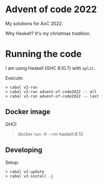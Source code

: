 # Advent of code 2022

My solutions for AoC 2022.

Why Haskell? It's my christmas tradition.  

# Running the code

I am using Haskell (GHC 8.10.7) with `split`.

Execute:
```
> cabal v2-run
> cabal v2-run advent-of-code2022 -- all
> cabal v2-run advent-of-code2022 -- last
```

## Docker image

GHCI
> docker run -it --rm haskell:8.10

## Developing

Setup:
```
> cabal v2-update
> cabal v2-install -j
```

